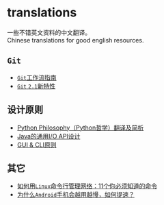 translations
=======================

一些不错英文资料的中文翻译。  
Chinese translations for good english resources.

`Git`
------------------

- [`Git`工作流指南](git-workflows-and-tutorials/)
- [`Git` `2.1`新特性](whats-new-git-2-1/)

设计原则
------------------

- [Python Philosophy（Python哲学）翻译及简析](python-philosophy/)
- [Java的通用I/O API设计](generic-io-api-in-java-and-api-design/)
- [GUI & CLI原则](gui-and-cli-principles/)

其它
------------------

- [如何用`Linux`命令行管理网络：11个你必须知道的命令](how-to-work-with-network-from-linux-terminal/)
- [为什么`Android`手机会越用越慢，如何提速？](why-android-phones-slow-down-over-time-and-how-to-speed-them-up/)
